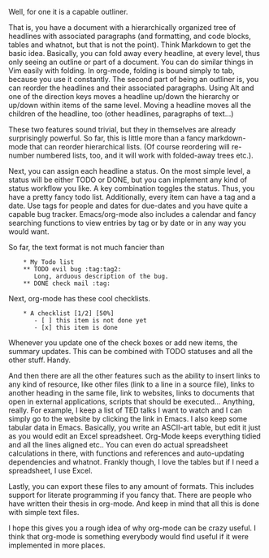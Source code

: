 Well, for one it is a capable outliner.

That is, you have a document with a hierarchically organized tree of headlines with associated paragraphs (and formatting, and code blocks, tables and whatnot, but that is not the point). Think Markdown to get the basic idea. Basically, you can fold away every headline, at every level, thus only seeing an outline or part of a document. You can do similar things in Vim easily with folding. In org-mode, folding is bound simply to tab, because you use it constantly. The second part of being an outliner is, you can reorder the headlines and their associated paragraphs. Using Alt and one of the direction keys moves a headline up/down the hierarchy or up/down within items of the same level. Moving a headline moves all the children of the headline, too (other headlines, paragraphs of text...)

These two features sound trivial, but they in themselves are already surprisingly powerful. So far, this is little more than a fancy markdown-mode that can reorder hierarchical lists. (Of course reordering will re-number numbered lists, too, and it will work with folded-away trees etc.).

Next, you can assign each headline a status. On the most simple level, a status will be either TODO or DONE, but you can implement any kind of status workflow you like. A key combination toggles the status. Thus, you have a pretty fancy todo list. Additionally, every item can have a tag and a date. Use tags for people and dates for due-dates and you have quite a capable bug tracker. Emacs/org-mode also includes a calendar and fancy searching functions to view entries by tag or by date or in any way you would want.

So far, the text format is not much fancier than

~~~~
    * My Todo list
    ** TODO evil bug :tag:tag2:
       Long, arduous description of the bug.
    ** DONE check mail :tag:
~~~~

Next, org-mode has these cool checklists.

~~~~
    * A checklist [1/2] [50%]
       - [ ] this item is not done yet
       - [x] this item is done
~~~~	   

Whenever you update one of the check boxes or add new items, the summary updates. This can be combined with TODO statuses and all the other stuff. Handy.

And then there are all the other features such as the ability to insert links to any kind of resource, like other files (link to a line in a source file), links to another heading in the same file, link to websites, links to documents that open in external applications, scripts that should be executed... Anything, really. For example, I keep a list of TED talks I want to watch and I can simply go to the website by clicking the link in Emacs. I also keep some tabular data in Emacs. Basically, you write an ASCII-art table, but edit it just as you would edit an Excel spreadsheet. Org-Mode keeps everything tidied and all the lines aligned etc.. You can even do actual spreadsheet calculations in there, with functions and references and auto-updating dependencies and whatnot. Frankly though, I love the tables but if I need a spreadsheet, I use Excel.

Lastly, you can export these files to any amount of formats. This includes support for literate programming if you fancy that. There are people who have written their thesis in org-mode. And keep in mind that all this is done with simple text files.

I hope this gives you a rough idea of why org-mode can be crazy useful. I think that org-mode is something everybody would find useful if it were implemented in more places.
